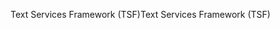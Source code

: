 <span data-ttu-id="1b6f8-101">Text Services Framework (TSF)</span><span class="sxs-lookup"><span data-stu-id="1b6f8-101">Text Services Framework (TSF)</span></span>
